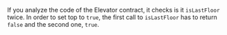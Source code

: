 If you analyze the code of the Elevator contract, it checks is it `isLastFloor` twice.
In order to set top to `true`, the first call to `isLastFloor` has to return `false` and the second one, `true`.
